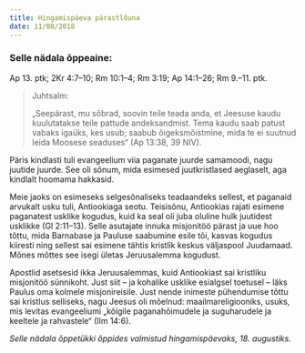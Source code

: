 ```yaml
---
title: Hingamispäeva pärastlõuna
date: 11/08/2018
---
```


### Selle nädala õppeaine:
Ap 13. ptk; 2Kr 4:7–10; Rm 10:1–4; Rm 3:19; Ap 14:1–26;
Rm 9.–11. ptk.

> <p>Juhtsalm:</p>
> „Seepärast, mu sõbrad, soovin teile teada anda, et Jeesuse kaudu kuulutatakse teile pattude andeksandmist. Tema kaudu saab patust vabaks igaüks, kes usub; saabub õigeksmõistmine, mida te ei suutnud leida Moosese seaduses“ (Ap 13:38, 39 NIV).

Päris kindlasti tuli evangeelium viia paganate juurde samamoodi, nagu juutide
juurde. See oli sõnum, mida esimesed juutkristlased aeglaselt, aga kindlalt hoomama hakkasid.

Meie jaoks on esimeseks selgesõnaliseks teadaandeks sellest, et paganaid arvukalt usku tuli, Antiookiaga seotu. Teisisõnu, Antiookias rajati esimene paganatest usklike kogudus, kuid ka seal oli juba oluline hulk juutidest usklikke (Gl 2:11–13). Selle asutajate innuka misjonitöö pärast ja uue hoo tõttu, mida Barnabase ja Pauluse saabumine esile tõi, kasvas kogudus kiiresti ning sellest sai esimene tähtis kristlik keskus väljaspool Juudamaad. Mõnes mõttes see isegi ületas Jeruusalemma kogudust.

Apostlid asetsesid ikka Jeruusalemmas, kuid Antiookiast sai kristliku misjonitöö sünnikoht. Just siit – ja kohalike usklike esialgsel toetusel – läks Paulus oma kolmele misjonireisile. Just nende inimeste pühendumise tõttu sai kristlus selliseks, nagu Jeesus oli mõelnud: maailmareligiooniks, usuks, mis levitas evangeeliumi „kõigile paganahõimudele ja suguharudele ja keeltele ja rahvastele“ (Ilm 14:6).

_Selle nädala õppetükki õppides valmistud hingamispäevaks, 18. augustiks._
